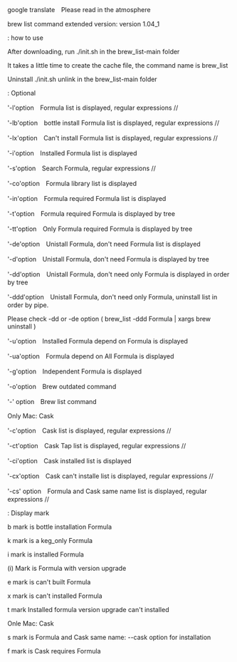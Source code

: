 google translate　Please read in the atmosphere

brew list command extended version: version 1.04_1

: how to use

After downloading, run ./init.sh in the brew_list-main folder

It takes a little time to create the cache file, the command name is brew_list

Uninstall ./init.sh unlink in the brew_list-main folder

: Optional

'-l'option　Formula list is displayed, regular expressions //

'-lb'option　bottle install Formula list is displayed, regular expressions //

'-lx'option　Can't install Formula list is displayed, regular expressions //

'-i'option　Installed Formula list is displayed

'-s'option　Search Formula, regular expressions //

'-co'option　Formula library list is displayed

'-in'option　Formula required Formula list is displayed

'-t'option　Formula required Formula is displayed by tree

'-tt'option　Only Formula required Formula is displayed by tree

'-de'option　Unistall Formula, don't need Formula list is displayed

'-d'option　Unistall Formula, don't need Formula is displayed by tree

'-dd'option　Unistall Formula, don't need only Formula is displayed in order by tree

'-ddd'option　Unistall Formula, don't need only Formula, uninstall list in order by pipe.

Please check -dd or -de option   ( brew_list -ddd Formula | xargs brew uninstall )

'-u'option　Installed Formula depend on Formula is displayed

'-ua'option　Formula depend on All Formula is displayed

'-g'option　Independent Formula is displayed

'-o'option　Brew outdated command

'-' option　Brew list command

Only Mac: Cask

'-c'option　Cask list is displayed, regular expressions //

'-ct'option　Cask Tap list is displayed, regular expressions //

'-ci'option　Cask installed list is displayed

'-cx'option　Cask can't installe list is displayed, regular expressions //

'-cs' option　Formula and Cask same name list is displayed, regular expressions //

: Display mark

b mark is bottle installation Formula

k mark is a keg_only Formula

i mark is installed Formula

(i) Mark is Formula with version upgrade

e mark is can't built Formula

x mark is can't installed Formula

t mark Installed formula version upgrade can't installed

Onle Mac: Cask

s mark is Formula and Cask same name: --cask option for installation

f mark is Cask requires Formula
